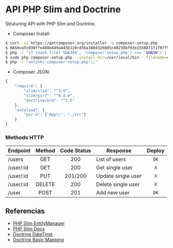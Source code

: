 # API PHP Slim and Doctrine

Struturing API with PHP Slim and Doctrine.

* Composer Install:
```bash
$ curl -sS https://getcomposer.org/installer -o composer-setup.php
$ HASH=a5c698ffe4b8e849a443b120cd5ba38043260d5c4023dbf93e1558871f1f07f58274fc6f4c93bcfd858c6bd0775cd8d1
$ php -r "if (hash_file('SHA384', 'composer-setup.php') === '$HASH') { echo 'Installer verified'; } else { echo 'Installer corrupt'; unlink('composer-setup.php'); } echo PHP_EOL;"
$ sudo php composer-setup.php --install-dir=/usr/local/bin --filename=composer
$ php -r "unlink('composer-setup.php');"
```

* Composer JSON:
```javascript
{
    "require": {
        "slim/slim": "^3.8",
        "slim/psr7": "^0.4.0",
        "doctrine/orm": "^2.5"
    },
    "autoload": {
        "psr-4": {"App\\": "./src"}
    }
}
```

### Methods HTTP

| Endpoint | Method | Code Status | Response          | Deploy |  
|:---------|:------:|:-----------:|-------------------|:------:|
| /users   | GET    | 200         | List of users     | `OK`   |
| /user/:id| GET    | 200         | Get single user   | `X`    |
| /user/:id| PUT    | 201/200     | Update single user| `X`    |
| /user/:id| DELETE | 200         | Delete single user| `X`    |
| /user    | POST   | 201         | Add new user      | `OK`   |


## Referencias

* [PHP Slim EntityManager](http://www.slimframework.com/docs/v3/cookbook/database-doctrine.html)
* [PHP Slim Docs](http://www.slimframework.com/docs/v3/tutorial/first-app.html)
* [Doctrine DateTime](https://www.doctrine-project.org/projects/doctrine-orm/en/2.6/cookbook/working-with-datetime.html#working-with-datetime-instances)
* [Doctrine Basic Mapping](https://www.doctrine-project.org/projects/doctrine-orm/en/2.6/reference/basic-mapping.html)